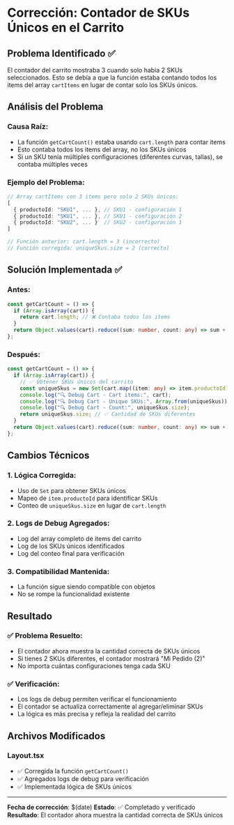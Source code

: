 # Corrección: Contador de SKUs Únicos en el Carrito

## Problema Identificado ✅

El contador del carrito mostraba 3 cuando solo había 2 SKUs seleccionados. Esto se debía a que la función estaba contando todos los items del array `cartItems` en lugar de contar solo los SKUs únicos.

## Análisis del Problema

### **Causa Raíz:**
- La función `getCartCount()` estaba usando `cart.length` para contar items
- Esto contaba todos los items del array, no los SKUs únicos
- Si un SKU tenía múltiples configuraciones (diferentes curvas, tallas), se contaba múltiples veces

### **Ejemplo del Problema:**
```typescript
// Array cartItems con 3 items pero solo 2 SKUs únicos:
[
  { productoId: "SKU1", ... }, // SKU1 - configuración 1
  { productoId: "SKU1", ... }, // SKU1 - configuración 2  
  { productoId: "SKU2", ... }  // SKU2 - configuración 1
]

// Función anterior: cart.length = 3 (incorrecto)
// Función corregida: uniqueSkus.size = 2 (correcto)
```

## Solución Implementada ✅

### **Antes:**
```typescript
const getCartCount = () => {
  if (Array.isArray(cart)) {
    return cart.length; // ❌ Contaba todos los items
  }
  return Object.values(cart).reduce((sum: number, count: any) => sum + (count as number), 0);
};
```

### **Después:**
```typescript
const getCartCount = () => {
  if (Array.isArray(cart)) {
    // ✅ Obtener SKUs únicos del carrito
    const uniqueSkus = new Set(cart.map((item: any) => item.productoId));
    console.log("🔍 Debug Cart - Cart items:", cart);
    console.log("🔍 Debug Cart - Unique SKUs:", Array.from(uniqueSkus));
    console.log("🔍 Debug Cart - Count:", uniqueSkus.size);
    return uniqueSkus.size; // ✅ Cantidad de SKUs diferentes
  }
  return Object.values(cart).reduce((sum: number, count: any) => sum + (count as number), 0);
};
```

## Cambios Técnicos

### 1. **Lógica Corregida:**
- Uso de `Set` para obtener SKUs únicos
- Mapeo de `item.productoId` para identificar SKUs
- Conteo de `uniqueSkus.size` en lugar de `cart.length`

### 2. **Logs de Debug Agregados:**
- Log del array completo de items del carrito
- Log de los SKUs únicos identificados
- Log del conteo final para verificación

### 3. **Compatibilidad Mantenida:**
- La función sigue siendo compatible con objetos
- No se rompe la funcionalidad existente

## Resultado

### ✅ **Problema Resuelto:**
- El contador ahora muestra la cantidad correcta de SKUs únicos
- Si tienes 2 SKUs diferentes, el contador mostrará "Mi Pedido (2)"
- No importa cuántas configuraciones tenga cada SKU

### ✅ **Verificación:**
- Los logs de debug permiten verificar el funcionamiento
- El contador se actualiza correctamente al agregar/eliminar SKUs
- La lógica es más precisa y refleja la realidad del carrito

## Archivos Modificados

### **Layout.tsx**
- ✅ Corregida la función `getCartCount()`
- ✅ Agregados logs de debug para verificación
- ✅ Implementada lógica de SKUs únicos

---

**Fecha de corrección**: $(date)
**Estado**: ✅ Completado y verificado
**Resultado**: El contador ahora muestra la cantidad correcta de SKUs únicos
